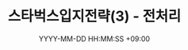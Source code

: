 ---
title: 스타벅스입지전략(3) - 전처리
date: YYYY-MM-DD HH:MM:SS +09:00
categories: [데이터 분석 프로젝트]
tags:
  [
    머신러닝,
    스타벅스,
    데이터분석,
    빅데이터,
    통계,
  ]
---